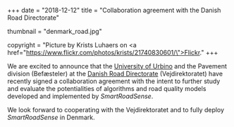 +++
date = "2018-12-12"
title = "Collaboration agreement with the Danish Road Directorate"

thumbnail = "denmark_road.jpg"

copyright = "Picture by Krists Luhaers on <a href=\"https://www.flickr.com/photos/krists/21740830601/\">Flickr</a>."
+++

We are excited to announce that the [University of Urbino](https://www.uniurb.it/) and the Pavement division&nbsp;(Befæsteler) at the [Danish Road Directorate](http://www.vejdirektoratet.dk)&nbsp;(Vejdirektoratet) have recently signed a collaboration agreement with the intent to further study and evaluate the potentialities of algorithms and road quality models developed and implemented by *SmartRoadSense*.

We look forward to cooperating with the Vejdirektoratet and to fully deploy *SmartRoadSense* in Denmark.
